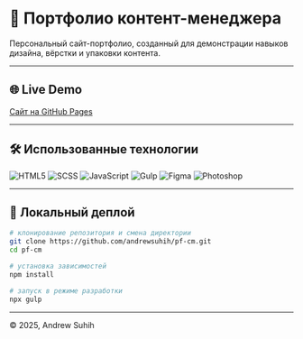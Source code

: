 # 📂 Портфолио контент-менеджера

Персональный сайт-портфолио, созданный для демонстрации навыков дизайна, вёрстки и упаковки контента.

---

## 🌐 Live Demo
[Сайт на GitHub Pages](https://andrewsuhih.github.io/pf-cm/)  

---

## 🛠 Использованные технологии
![HTML5](https://img.shields.io/badge/HTML5-E34F26?logo=html5&logoColor=fff&style=for-the-badge)
![SCSS](https://img.shields.io/badge/SCSS-CC6699?style=for-the-badge&logo=sass&logoColor=white)
![JavaScript](https://img.shields.io/badge/JavaScript-F7DF1E?logo=javascript&logoColor=000&style=for-the-badge)
![Gulp](https://img.shields.io/badge/Gulp-CF4647?logo=gulp&logoColor=fff&style=for-the-badge)
![Figma](https://img.shields.io/badge/Figma-F24E1E?logo=figma&logoColor=fff&style=for-the-badge)
![Photoshop](https://img.shields.io/badge/Adobe%20Photoshop-31A8FF?logo=adobephotoshop&logoColor=fff&style=for-the-badge)

---

## 🚀 Локальный деплой
```bash
# клонирование репозитория и смена директории
git clone https://github.com/andrewsuhih/pf-cm.git
cd pf-cm

# установка зависимостей
npm install

# запуск в режиме разработки
npx gulp
```

---

© 2025, Andrew Suhih
